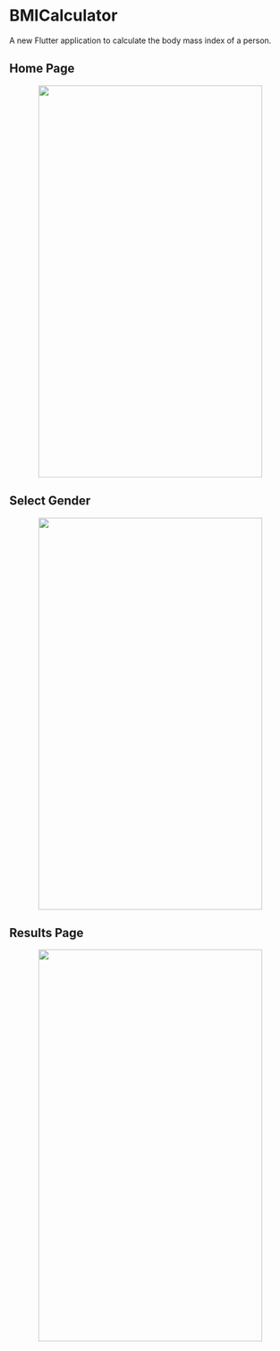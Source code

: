 # BMICalculator

A new Flutter application to calculate the body mass index of a person.


## Home Page
<p align="center">
  <img width="400" height="700" src="https://user-images.githubusercontent.com/55019885/139477946-36362324-984d-401d-bedb-0b96efb2b23f.png">
</p>


## Select Gender
<p align="center">
  <img width="400" height="700" src="https://user-images.githubusercontent.com/55019885/139477975-cee0cba0-a930-4b10-9307-174b8000db27.png">
</p>


## Results Page
<p align="center">
  <img width="400" height="700" src="https://user-images.githubusercontent.com/55019885/139477982-a14e1477-f7e2-4af6-8b06-9db1ee2fbbb0.png">
</p>
